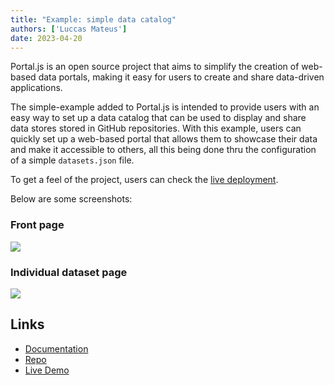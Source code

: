 ```yaml
---
title: "Example: simple data catalog"
authors: ['Luccas Mateus']
date: 2023-04-20
---
```


Portal.js is an open source project that aims to simplify the creation of web-based data portals, making it easy for users to create and share data-driven applications. 

The simple-example added to Portal.js is intended to provide users with an easy way to set up a data catalog that can be used to display and share data stores stored in GitHub repositories. With this example, users can quickly set up a web-based portal that allows them to showcase their data and make it accessible to others, all this being done thru the configuration of a simple `datasets.json` file.

To get a feel of the project, users can check the [live deployment](https://example.portaljs.org).

Below are some screenshots:

### Front page

![](https://i.imgur.com/jAljJ9C.png)

### Individual dataset page

![](https://i.imgur.com/AoJd4O0.png)


## Links

- [Documentation](/docs/example-data-catalog)  
- [Repo](https://github.com/datopian/portaljs/tree/main/examples/simple-example)  
- [Live Demo](https://example.portaljs.org)  
